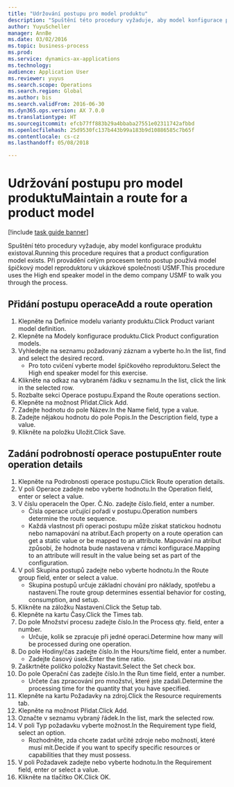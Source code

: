 ```yaml
--- 
title: "Udržování postupu pro model produktu"
description: "Spuštění této procedury vyžaduje, aby model konfigurace produktu existoval."
author: YuyuScheller
manager: AnnBe
ms.date: 03/02/2016
ms.topic: business-process
ms.prod: 
ms.service: dynamics-ax-applications
ms.technology: 
audience: Application User
ms.reviewer: yuyus
ms.search.scope: Operations
ms.search.region: Global
ms.author: bis
ms.search.validFrom: 2016-06-30
ms.dyn365.ops.version: AX 7.0.0
ms.translationtype: HT
ms.sourcegitcommit: efcb77ff883b29a4bbaba27551e02311742afbbd
ms.openlocfilehash: 25d9530fc137b443b99a183b9d10886585c7b65f
ms.contentlocale: cs-cz
ms.lasthandoff: 05/08/2018

---
```

# <a name="maintain-a-route-for-a-product-model"></a><span data-ttu-id="5d9dd-103">Udržování postupu pro model produktu</span><span class="sxs-lookup"><span data-stu-id="5d9dd-103">Maintain a route for a product model</span></span>

[!include [task guide banner](../../includes/task-guide-banner.md)]

<span data-ttu-id="5d9dd-104">Spuštění této procedury vyžaduje, aby model konfigurace produktu existoval.</span><span class="sxs-lookup"><span data-stu-id="5d9dd-104">Running this procedure requires that a product configuration model exists.</span></span> <span data-ttu-id="5d9dd-105">Při provádění celým procesem tento postup používá model špičkový model reproduktoru v ukázkové společnosti USMF.</span><span class="sxs-lookup"><span data-stu-id="5d9dd-105">This procedure uses the High end speaker model in the demo company USMF to walk you through the process.</span></span>


## <a name="add-a-route-operation"></a><span data-ttu-id="5d9dd-106">Přidání postupu operace</span><span class="sxs-lookup"><span data-stu-id="5d9dd-106">Add a route operation</span></span>
1. <span data-ttu-id="5d9dd-107">Klepněte na Definice modelu varianty produktu.</span><span class="sxs-lookup"><span data-stu-id="5d9dd-107">Click Product variant model definition.</span></span>
2. <span data-ttu-id="5d9dd-108">Klepněte na Modely konfigurace produktu.</span><span class="sxs-lookup"><span data-stu-id="5d9dd-108">Click Product configuration models.</span></span>
3. <span data-ttu-id="5d9dd-109">Vyhledejte na seznamu požadovaný záznam a vyberte ho.</span><span class="sxs-lookup"><span data-stu-id="5d9dd-109">In the list, find and select the desired record.</span></span>
    * <span data-ttu-id="5d9dd-110">Pro toto cvičení vyberte model špičkového reproduktoru.</span><span class="sxs-lookup"><span data-stu-id="5d9dd-110">Select the High end speaker model for this exercise.</span></span>  
4. <span data-ttu-id="5d9dd-111">Klikněte na odkaz na vybraném řádku v seznamu.</span><span class="sxs-lookup"><span data-stu-id="5d9dd-111">In the list, click the link in the selected row.</span></span>
5. <span data-ttu-id="5d9dd-112">Rozbalte sekci Operace postupu.</span><span class="sxs-lookup"><span data-stu-id="5d9dd-112">Expand the Route operations section.</span></span>
6. <span data-ttu-id="5d9dd-113">Klepněte na možnost Přidat.</span><span class="sxs-lookup"><span data-stu-id="5d9dd-113">Click Add.</span></span>
7. <span data-ttu-id="5d9dd-114">Zadejte hodnotu do pole Název.</span><span class="sxs-lookup"><span data-stu-id="5d9dd-114">In the Name field, type a value.</span></span>
8. <span data-ttu-id="5d9dd-115">Zadejte nějakou hodnotu do pole Popis.</span><span class="sxs-lookup"><span data-stu-id="5d9dd-115">In the Description field, type a value.</span></span>
9. <span data-ttu-id="5d9dd-116">Klikněte na položku Uložit.</span><span class="sxs-lookup"><span data-stu-id="5d9dd-116">Click Save.</span></span>

## <a name="enter-route-operation-details"></a><span data-ttu-id="5d9dd-117">Zadání podrobností operace postupu</span><span class="sxs-lookup"><span data-stu-id="5d9dd-117">Enter route operation details</span></span>
1. <span data-ttu-id="5d9dd-118">Klepněte na Podrobnosti operace postupu.</span><span class="sxs-lookup"><span data-stu-id="5d9dd-118">Click Route operation details.</span></span>
2. <span data-ttu-id="5d9dd-119">V poli Operace zadejte nebo vyberte hodnotu.</span><span class="sxs-lookup"><span data-stu-id="5d9dd-119">In the Operation field, enter or select a value.</span></span>
3. <span data-ttu-id="5d9dd-120">V číslu operace</span><span class="sxs-lookup"><span data-stu-id="5d9dd-120">In the Oper.</span></span> <span data-ttu-id="5d9dd-121">Č.</span><span class="sxs-lookup"><span data-stu-id="5d9dd-121">No.</span></span> <span data-ttu-id="5d9dd-122">zadejte číslo.</span><span class="sxs-lookup"><span data-stu-id="5d9dd-122">field, enter a number.</span></span>
    * <span data-ttu-id="5d9dd-123">Čísla operace určující pořadí v postupu.</span><span class="sxs-lookup"><span data-stu-id="5d9dd-123">Operation numbers determine the route sequence.</span></span>  
    * <span data-ttu-id="5d9dd-124">Každá vlastnost při operaci postupu může získat statickou hodnotu nebo namapování na atribut.</span><span class="sxs-lookup"><span data-stu-id="5d9dd-124">Each property on a route operation can get a static value or be mapped to an attribute.</span></span> <span data-ttu-id="5d9dd-125">Mapování na atribut způsobí, že hodnota bude nastavena v rámci konfigurace.</span><span class="sxs-lookup"><span data-stu-id="5d9dd-125">Mapping to an attribute will result in the value being set as part of the configuration.</span></span>  
4. <span data-ttu-id="5d9dd-126">V poli Skupina postupů zadejte nebo vyberte hodnotu.</span><span class="sxs-lookup"><span data-stu-id="5d9dd-126">In the Route group field, enter or select a value.</span></span>
    * <span data-ttu-id="5d9dd-127">Skupina postupů určuje základní chování pro náklady, spotřebu a nastavení.</span><span class="sxs-lookup"><span data-stu-id="5d9dd-127">The route group determines essential behavior for costing, consumption, and setup.</span></span>  
5. <span data-ttu-id="5d9dd-128">Klikněte na záložku Nastavení.</span><span class="sxs-lookup"><span data-stu-id="5d9dd-128">Click the Setup tab.</span></span>
6. <span data-ttu-id="5d9dd-129">Klepněte na kartu Časy.</span><span class="sxs-lookup"><span data-stu-id="5d9dd-129">Click the Times tab.</span></span>
7. <span data-ttu-id="5d9dd-130">Do pole Množství procesu zadejte číslo.</span><span class="sxs-lookup"><span data-stu-id="5d9dd-130">In the Process qty. field, enter a number.</span></span>
    * <span data-ttu-id="5d9dd-131">Určuje, kolik se zpracuje při jedné operaci.</span><span class="sxs-lookup"><span data-stu-id="5d9dd-131">Determine how many will be processed during one operation.</span></span>  
8. <span data-ttu-id="5d9dd-132">Do pole Hodiny/čas zadejte číslo.</span><span class="sxs-lookup"><span data-stu-id="5d9dd-132">In the Hours/time field, enter a number.</span></span>
    * <span data-ttu-id="5d9dd-133">Zadejte časový úsek.</span><span class="sxs-lookup"><span data-stu-id="5d9dd-133">Enter the time ratio.</span></span>  
9. <span data-ttu-id="5d9dd-134">Zaškrtněte políčko položky Nastavit.</span><span class="sxs-lookup"><span data-stu-id="5d9dd-134">Select the Set check box.</span></span>
10. <span data-ttu-id="5d9dd-135">Do pole Operační čas zadejte číslo.</span><span class="sxs-lookup"><span data-stu-id="5d9dd-135">In the Run time field, enter a number.</span></span>
    * <span data-ttu-id="5d9dd-136">Určete čas zpracování pro množství, které jste zadali.</span><span class="sxs-lookup"><span data-stu-id="5d9dd-136">Determine the processing time for the quantity that you have specified.</span></span>  
11. <span data-ttu-id="5d9dd-137">Klepněte na kartu Požadavky na zdroj.</span><span class="sxs-lookup"><span data-stu-id="5d9dd-137">Click the Resource requirements tab.</span></span>
12. <span data-ttu-id="5d9dd-138">Klepněte na možnost Přidat.</span><span class="sxs-lookup"><span data-stu-id="5d9dd-138">Click Add.</span></span>
13. <span data-ttu-id="5d9dd-139">Označte v seznamu vybraný řádek.</span><span class="sxs-lookup"><span data-stu-id="5d9dd-139">In the list, mark the selected row.</span></span>
14. <span data-ttu-id="5d9dd-140">V poli Typ požadavku vyberte možnost.</span><span class="sxs-lookup"><span data-stu-id="5d9dd-140">In the Requirement type field, select an option.</span></span>
    * <span data-ttu-id="5d9dd-141">Rozhodněte, zda chcete zadat určité zdroje nebo možností, které musí mít.</span><span class="sxs-lookup"><span data-stu-id="5d9dd-141">Decide if you want to specify specific resources or capabilities that they must possess.</span></span>  
15. <span data-ttu-id="5d9dd-142">V poli Požadavek zadejte nebo vyberte hodnotu.</span><span class="sxs-lookup"><span data-stu-id="5d9dd-142">In the Requirement field, enter or select a value.</span></span>
16. <span data-ttu-id="5d9dd-143">Klikněte na tlačítko OK.</span><span class="sxs-lookup"><span data-stu-id="5d9dd-143">Click OK.</span></span>


